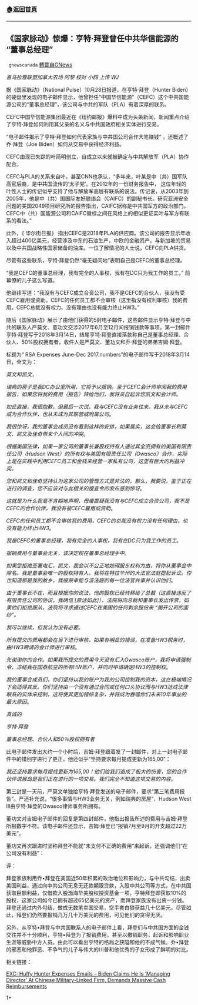 ###  [:house:返回首頁](https://github.com/ourhimalayas/txt)
---

## 《国家脉动》惊爆：亨特·拜登曾任中共华信能源的 &#8220;董事总经理&#8221;
` gnewscanada` [轉載自GNews](https://gnews.org/zh-hans/506738/)

*喜马拉雅联盟加拿大农场 阿黎
校对 小鸥 上传 WJ*

据《国家脉动》（National Pulse）10月28日报道，在亨特·拜登（Hunter Biden）的硬盘里发现的电子邮件显示，他曾担任“中国华信能源”（CEFC）这个中共国能源公司的“董事总经理”，该公司与中共的军队（PLA）有着深厚的联系。

CEFC中国华信能源集团最近在《纽约邮报》爆料中成为头条新闻，新闻重点介绍了亨特·拜登如何利用其父亲的名义与中共国政府相关实体进行交易。

“电子邮件揭示了亨特·拜登如何代表家族与中共国公司合作大笔赚钱” ，还概述了乔·拜登（Joe Biden）如何从交易中获得经济利益。

CEFC由现已失踪的叶简明创立，自成立以来就被确定与中共解放军（PLA）协作配合。

CEFC与PLA的关系来自叶，甚至CNN也承认，“多年来，叶某是中（共）国军队高官后裔，是中共国流传的‘太子党’。在2012年的一份财务报告中， 这位年轻的叶性人士的传记似乎支持了他与解放军高层有联系的说法。传记说，从2003年到2005年，他是中（共）国国际友好联络会（CAIFC）的副秘书长。研究亚洲安全问题的美国2049项目研究所的报告指出，CAIFC据称是中共国军方的政治部门。CEFC中（共）国能源公司和CAIFC徽标之间在风格上的相似更证实叶与军方有联系的看法。”

此外，《 华尔街日报》 指出CEFC是2018年PLA的供应商。该公司的报告显示年收入超过400亿美元，经营涉及中东的石油生产，中欧的金融资产，与新加坡的贸易以及中共国战略性国家储备的油库。一位了解情况的人士说，CEFC向PLA供货。

尽管有这些联系，亨特·拜登仍然“毫无疑问地”表明自己是CEFC的董事总经理。

“我是CEFC的董事总经理，我有完全的人事权，我有在DC只为我工作的员工。” 前幕僚的儿子这么写道。

他继续写道：“我没有与CEFC成立合资公司，我不是CEFC的合伙人，我没有受 CEFC雇用或资助。CEFC的任何员工都不会审核（这里指没有权利审核）我的费用。CEFC总裁没有权力、没有理由也没有能力终止HW3。”

随后《国家脉动》展示了由他们获得的5封电子邮件，这些邮件显示亨特·拜登与中共的联系人严莫文、董功文交涉2017年6月至12月间报销钱款等事项。第一封邮件亨特·拜登写于2018年3月14日，结尾亨特·拜登直接落款称自己是董事总经理、合伙人、50%股权拥有者，收件人是严莫文、董功文和乔·拜登的弟弟吉姆·拜登。

标题为“ RSA Expenses June-Dec 2017.numbers”的电子邮件写于2018年3月14日，全文为：

*莫文和凯文*，

*瑞典的房子是我DC办公室所用，它将予以报销。至于CEFC会计师审阅我的费用报告，如果您将我的费用（报告）转给他们，我将亲自起诉您凯文和会计师。*

*如此直接，我很抱歉，但最后一次说，我与CEFC没有业务往来。我从未与CEFC成为合作伙伴，也从未成为其联营或附属公司*。

*我很惊讶，我的董事会成员没有看到这样的安排，如果属实，这会给董事长和莫文、凯文及佳奇带来个人间的冲突*。

*根据美国法律，如果一家公司的董事长兼股权持有人通过其全资拥有的美国有限责任公司（Hudson West）的所有权与美国有限责任公司（Owasco）合作，实际上是在实践中利用CEFC员工和金钱来经营一家私有公司，这里有巨大的利益冲突。*

*您和凯文和佳奇坚持认为这家公司的管理方式是非法的，那么，我要说，鉴于正在进行的调查，您不应该对与此相关的搜查令的发布感到惊讶*。

*这就是为什么我毫不含糊地声明，毋庸置疑我没有与CEFC成立合资公司，我不是CEFC的合作伙伴，我没有被CEFC雇用或资助*。

*CEFC的任何员工都不会审核我的费用，CEFC的总裁没有权力没有任何理由，也没有能力终止HW3*。

*我是CEFC的董事总经理，我有完全的人事权，我有在DC只为我工作的员工*。

*报销费用与董事会无关，该决定权在董事总经理手中*。

*如果您拒绝签署电汇，凯文，我会以不公正地妨碍股东权利为由，将你从董事会中除名。我是董事会唯一的股权持有人。我将在特拉华州的大法官法庭提起诉讼。你也知道那是我的故乡，我很荣幸能与该法庭的每一位法官共事并认识他们*。

*由于董事长不在，而且根据你的说法，他的股权已经转移给了总裁（这直接违反了有限责任公司的协议，我确信 [原话如此]），法院将向总裁和董事长发出传票，如果他们拒绝服从，法院将寻求通过CEFC在美国的任何剩余股份来 “揭开公司的面纱”。*

*我可以继续，但我认为没有必要。*

*所有提交的费用都会在当下进行审核，如果有明显的错误，在准备HW3税务时，由HW3聘请的会计师进行审核*。

*先谢谢你的合作。如果我所提交的费用今天没有汇入Owasco账户，我将申请强制令，冻结我在国泰航空的所有HW账户，并同时申请确定HW3的控制权*。

*我的董事会成员们，你们坚持以我的账户为我的公司控制我的资本，这在极端情况下会适得其反。你们坚持由一个没有通过合同或任何口头协议而与HW3达成法律联系的实体来控制，这将使其更加错综复杂，并将成为吞噬你们未来10年事业的最大原因*。

*真诚的*

*亨特·拜登*

*董事总经理、合伙人和50％股权拥有者*

此电子邮件发出大约一个小时后，吉姆·拜登跟着发了一封邮件，对上一封电子邮件中的错别字进行了更正。他还似乎“坚持要求每月提成更新为165,00”：

*我还坚持要求每月提成更新为165,00！他们给我们造成了极大的伤害，您的合作伙伴说猴岛是我们正在进行的一项交易。我们完全不知道这项交易的内容*。

第三封是一天前，严莫文单独给亨特·拜登发送的电子邮件，要求“第三笔费用报告”。严还补充说，“很多事情与HW3业务无关，例如瑞典的房屋”，Hudson West III由亨特·拜登的Owasco律师事务所拥有。

董功文对吉姆电子邮件的回复是第四封邮件，他指出报告所述的费用与吉姆·拜登所报数字不符。该电子邮件还显示，吉姆·拜登已“报销7月至9月的开支超过22万美元”。

董功文再次跟进时坚称拜登不能就“未支付不正确的费用”来起诉，还强调他们“在公司没有利益”：

评：

拜登家族利用乔•拜登在美国近50年积累的政治地位和影响力，与中共勾结，出卖美国利益，通过向中共公司无息无还款期限贷款，入股中共公司等方式，在中共国获取巨额利益，仅借款入股渤海华美股权投资基金一项，亨特拜登即获取10%的股权，这家公司如今已拥有超过65亿美元的资产，而拜登家族没有出资一分钱。拜登还通过内外勾结，做成无数笔卖国交易，空手套白狼获益几十亿美元。尽管如此，拜登们仍然要报销几万几十万美元的费用，可见他们的贪得无厌。

另外，从亨特•拜登与中共国联系人的电子邮件上看，拜登们与中共国方面的金钱交往并不十分顺利，亨特•拜登为了报销费用，甚至以撤销职务，起诉和影响职业生涯等威胁中方人员。由此可以看出亨特的格局之狭隘和他的不成气候。乔•拜登的邪恶和他罪恶、不争气的儿子与伟大的川普和他优秀的子女形成了鲜明的对比。

相关链接：

[EXC: Huffy Hunter Expenses Emails – Biden Claims He Is ‘Managing Director’ At Chinese Military-Linked Firm, Demands Massive Cash Reimbursements](Huffy%20Hunter%20Expenses%20Emails%20–%20Biden%20Claims%20He%20Is%20‘Managing%20Director’%20At%20Chinese%20Military-Linked%20Firm,%20Demands%20Massive%20Cash%20Reimbursements)

1+
